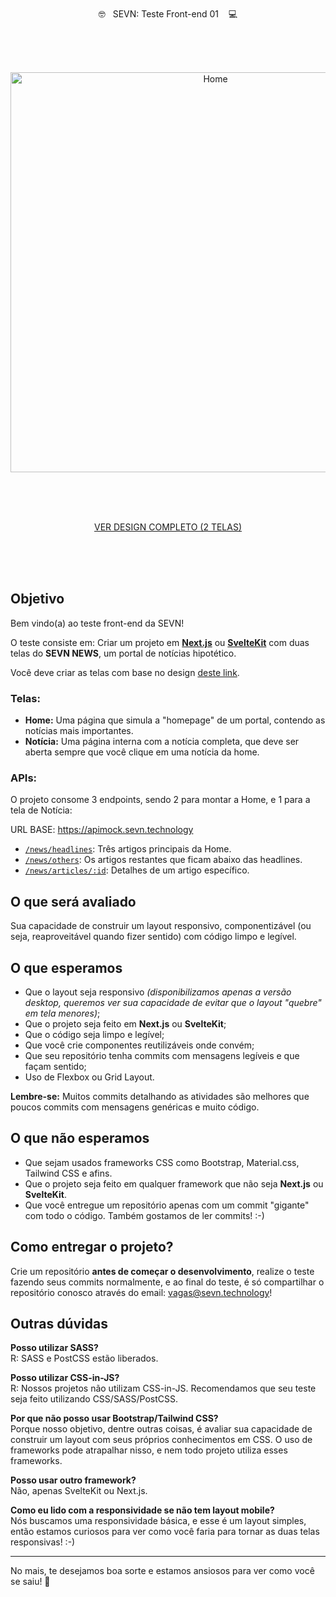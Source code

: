 <br>
<br>
<br>

<p align="center">🤓&nbsp;&nbsp;&nbsp;SEVN: Teste Front-end 01 &nbsp;&nbsp;&nbsp;💻</p>

<br>
<br>
<br>

<p align="center">
  <img align="center" width="640" alt="Home" src="https://user-images.githubusercontent.com/1953194/153975888-5584321f-a764-4fd6-89ed-614fa9265870.png">
</p>

<br>
<br>
<br>

<p align="center">
  <a href="https://www.figma.com/file/uCtGlzgDqEvSYvqffM6ARJ/Teste-SEVN?node-id=1%3A2">VER DESIGN COMPLETO (2 TELAS)</a>
</p>

<br>
<br>
<br>

## Objetivo

Bem vindo(a) ao teste front-end da SEVN!

O teste consiste em: Criar um projeto em [**Next.js**](https://nextjs.org/) ou [**SvelteKit**](https://kit.svelte.dev/) com duas telas do **SEVN NEWS**, um portal de notícias hipotético.

Você deve criar as telas com base no design [deste link](https://www.figma.com/file/uCtGlzgDqEvSYvqffM6ARJ/Teste-SEVN?node-id=1%3A2).

### Telas:
- **Home:** Uma página que simula a "homepage" de um portal, contendo as notícias mais importantes.
- **Notícia:** Uma página interna com a notícia completa, que deve ser aberta sempre que você clique em uma notícia da home.

### APIs:

O projeto consome 3 endpoints, sendo 2 para montar a Home, e 1 para a tela de Notícia:

URL BASE: https://apimock.sevn.technology
- [`/news/headlines`](https://apimock.sevn.technology/news/headlines): Três artigos principais da Home.
- [`/news/others`](https://apimock.sevn.technology/news/others): Os artigos restantes que ficam abaixo das headlines.
- [`/news/articles/:id`](https://apimock.sevn.technology/news/articles/1): Detalhes de um artigo específico.

## O que será avaliado

Sua capacidade de construir um layout responsivo, componentizável (ou seja, reaproveitável quando fizer sentido) com código limpo e legível.

## O que esperamos
- Que o layout seja responsivo *(disponibilizamos apenas a versão desktop, queremos ver sua capacidade de evitar que o layout "quebre" em tela menores)*;
- Que o projeto seja feito em **Next.js** ou **SvelteKit**;
- Que o código seja limpo e legível;
- Que você crie componentes reutilizáveis onde convém;
- Que seu repositório tenha commits com mensagens legíveis e que façam sentido;
- Uso de Flexbox ou Grid Layout.


**Lembre-se:** Muitos commits detalhando as atividades são melhores que poucos commits com mensagens genéricas e muito código.

## O que não esperamos
- Que sejam usados frameworks CSS como Bootstrap, Material.css, Tailwind CSS e afins.
- Que o projeto seja feito em qualquer framework que não seja **Next.js** ou **SvelteKit**.
- Que você entregue um repositório apenas com um commit "gigante" com todo o código. Também gostamos de ler commits! :-)

## Como entregar o projeto?
Crie um repositório **antes de começar o desenvolvimento**, realize o teste fazendo seus commits normalmente, e ao final do teste, é só compartilhar o repositório conosco através do email: <a href="mailto:vagas@sevn.technology">vagas@sevn.technology</a>!

## Outras dúvidas

**Posso utilizar SASS?**<br>
R: SASS e PostCSS estão liberados.

**Posso utilizar CSS-in-JS?**<br>
R: Nossos projetos não utilizam CSS-in-JS. Recomendamos que seu teste seja feito utilizando CSS/SASS/PostCSS.

**Por que não posso usar Bootstrap/Tailwind CSS?**<br>
Porque nosso objetivo, dentre outras coisas, é avaliar sua capacidade de construir um layout com seus próprios conhecimentos em CSS. O uso de frameworks pode atrapalhar nisso, e nem todo projeto utiliza esses frameworks.

**Posso usar outro framework?**<br>
Não, apenas SvelteKit ou Next.js.

**Como eu lido com a responsividade se não tem layout mobile?**<br>
Nós buscamos uma responsividade básica, e esse é um layout simples, então estamos curiosos para ver como você faria para tornar as duas telas responsivas! :-)

----

No mais, te desejamos boa sorte e estamos ansiosos para ver como você se saiu! 🥳
